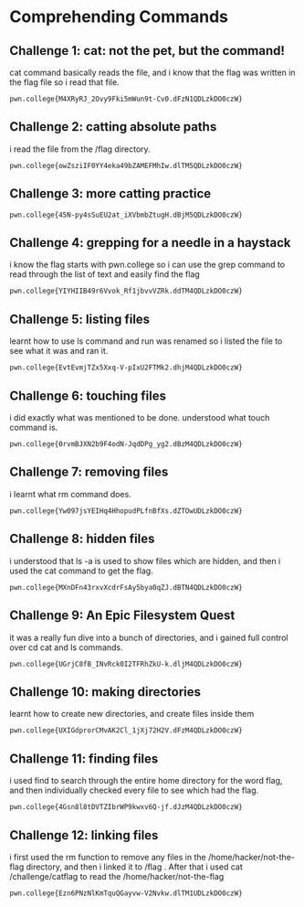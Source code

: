# Comprehending Commands

## Challenge 1: cat: not the pet, but the command!
cat command basically reads the file, and i know that the flag was written in the flag file so i read that file. 
```
pwn.college{M4XRyRJ_2Ovy9Fki5mWun9t-Cv0.dFzN1QDLzkDO0czW}
```
##

## Challenge 2: catting absolute paths
i read the file from the /flag directory.
```
pwn.college{owZsziIF0YY4eka49bZAMEFMhIw.dlTM5QDLzkDO0czW}
```
##

## Challenge 3: more catting practice

```
pwn.college{45N-py4sSuEU2at_iXVbmbZtugH.dBjM5QDLzkDO0czW}
```
##

## Challenge 4: grepping for a needle in a haystack
i know the flag starts with pwn.college so i can use the grep command to read through the list of text and easily find the flag
```
pwn.college{YIYHIIB49r6Vvok_Rf1jbvvVZRk.ddTM4QDLzkDO0czW}
```
##

## Challenge 5: listing files
learnt how to use ls command and run was renamed so i listed the file to see what it was and ran it.
```
pwn.college{EvtEvmjTZx5Xxq-V-pIxU2FTMk2.dhjM4QDLzkDO0czW}
```
##

## Challenge 6: touching files
i did exactly what was mentioned to be done. understood what touch command is.
```
pwn.college{0rvmBJXN2b9F4odN-JqdDPg_yg2.dBzM4QDLzkDO0czW}
```
##

## Challenge 7: removing files
i learnt what rm command does. 
```
pwn.college{Yw097jsYEIHq4HhopudPLfnBfXs.dZTOwUDLzkDO0czW}
```
##

## Challenge 8: hidden files
i understood that ls -a is used to show files which are hidden, and then i used the cat command to get the flag.
```
pwn.college{MXnDFn43rxvXcdrFsAy5bya0qZJ.dBTN4QDLzkDO0czW}
```
##

## Challenge 9: An Epic Filesystem Quest
it was a really fun dive into a bunch of directories, and i gained full control over cd cat and ls commands.
```
pwn.college{UGrjC8fB_INvRck0I2TFRhZkU-k.dljM4QDLzkDO0czW}
```
##

## Challenge 10: making directories
learnt how to create new directories, and create files inside them
```
pwn.college{UXIGdprorCMvAK2Cl_1jXj72H2V.dFzM4QDLzkDO0czW}
```
##

## Challenge 11: finding files
i used find to search through the entire home directory for the word flag, and then individually checked every file to see which had the flag.
```
pwn.college{4Gsn8l8tDVTZIbrWP9kwxv6Q-jf.dJzM4QDLzkDO0czW}
```
##

## Challenge 12: linking files
i first used the rm function to remove any files in the /home/hacker/not-the-flag directory, and then i linked it to /flag . After that i used cat /challenge/catflag to read the /home/hacker/not-the-flag
```
pwn.college{Ezn6PNzNlKmTquQGayvw-V2Nvkw.dlTM1UDLzkDO0czW}
```
##